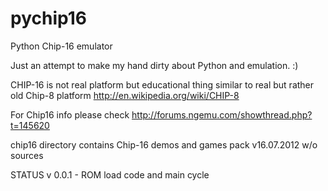pychip16
========

Python Chip-16 emulator

Just an attempt to make my hand dirty about Python and emulation. :)

CHIP-16 is not real platform but educational thing similar to real but rather old Chip-8 platform http://en.wikipedia.org/wiki/CHIP-8

For Chip16 info please check http://forums.ngemu.com/showthread.php?t=145620

chip16 directory contains Chip-16 demos and games pack v16.07.2012 w/o sources

STATUS
v 0.0.1 - ROM load code and main cycle